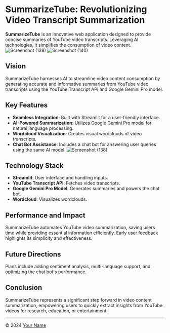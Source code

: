 # SummarizeTube: Revolutionizing Video Transcript Summarization

**SummarizeTube** is an innovative web application designed to provide concise summaries of YouTube video transcripts. Leveraging AI technologies, it simplifies the consumption of video content.
![Screenshot (139)](https://github.com/kasun98/summarizetube/assets/63708260/2bb11f96-4643-4aed-b7c5-d86a779d5bf8)
![Screenshot (140)](https://github.com/kasun98/summarizetube/assets/63708260/35476c30-1f3a-4ed6-8d7d-ed4f38602d8c)

## Vision
SummarizeTube harnesses AI to streamline video content consumption by generating accurate and informative summaries from YouTube video transcripts using the YouTube Transcript API and Google Gemini Pro model.

## Key Features
- **Seamless Integration**: Built with Streamlit for a user-friendly interface.
- **AI-Powered Summarization**: Utilizes Google Gemini Pro model for natural language processing.
- **Wordcloud Visualization**: Creates visual wordclouds of video transcripts.
- **Chat Bot Assistance**: Includes a chat bot for answering user queries using the same AI model.
![Screenshot (138)](https://github.com/kasun98/summarizetube/assets/63708260/23c752e0-c0cf-4752-86a3-7206265ac929)

## Technology Stack
- **Streamlit**: User interface and handling inputs.
- **YouTube Transcript API**: Fetches video transcripts.
- **Google Gemini Pro Model**: Generates summaries and powers the chat bot.
- **Wordcloud**: Visualizes wordclouds.

## Performance and Impact
SummarizeTube automates YouTube video summarization, saving users time while providing essential information efficiently. Early user feedback highlights its simplicity and effectiveness.

## Future Directions
Plans include adding sentiment analysis, multi-language support, and optimizing the chat bot's performance.

## Conclusion
SummarizeTube represents a significant step forward in video content summarization, empowering users to quickly extract insights from YouTube videos for research, education, or entertainment.

---

© 2024 [Your Name](https://github.com/yourusername/yourrepository)

